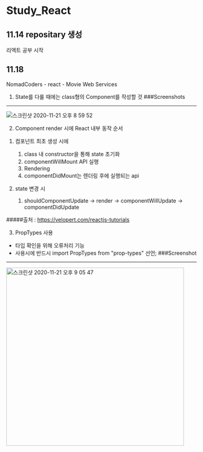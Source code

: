# Study_React

## 11.14 repositary 생성
리액트 공부 시작

## 11.18
NomadCoders - react - Movie Web Services
1) State를 다룰 때에는 class형의 Component를 작성할 것
###Screenshots
------------
![스크린샷 2020-11-21 오후 8 59 52](https://user-images.githubusercontent.com/61345090/99876792-8078ea80-2c3c-11eb-904f-1403619bbba5.png)

2) Component render 시에 React 내부 동작 순서
1. 컴포넌트 최초 생성 시에
    1. class 내 constructor을 통해 state 초기화
    2. componentWillMount API 실행
    3. Rendering
    4. componentDidMount는 렌더링 후에 실행되는 api
    
2. state 변경 시
    1. shouldComponentUpdate -> render -> componentWillUpdate -> componentDidUpdate
    
#####출처 : https://velopert.com/reactjs-tutorials

3. PropTypes 사용
* 타입 확인을 위해 오류처리 기능
* 사용시에 반드시 import PropTypes from "prop-types" 선언;
###Screenshot
----------
<img width="470" alt="스크린샷 2020-11-21 오후 9 05 47" src="https://user-images.githubusercontent.com/61345090/99876884-54119e00-2c3d-11eb-9109-0338690a1605.png">

